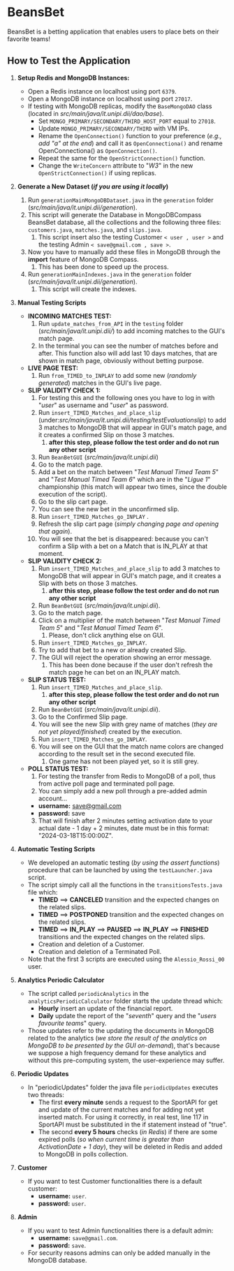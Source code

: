 # BeansBet
BeansBet is a betting application that enables users to place bets on their favorite teams!

## How to Test the Application

1. **Setup Redis and MongoDB Instances:**
    - Open a Redis instance on localhost using port `6379`.
    - Open a MongoDB instance on localhost using port `27017`.
    - If testing with MongoDB replicas, modify the `BaseMongoDAO` class (located in _src/main/java/it.unipi.dii/dao/base_).
        - Set `MONGO_PRIMARY/SECONDARY/THIRD_HOST_PORT` equal to `27018`.
        - Update `MONGO_PRIMARY/SECONDARY/THIRD` with VM IPs.
        - Rename the `OpenConnection()` function to your preference (*e.g., add "a" at the end*) and call it as `OpenConnectiona()` and rename OpenConnectiona() as `OpenConnection()`.
        - Repeat the same for the `OpenStrictConnection()` function.
        - Change the `WriteConcern` attribute to "*W3*" in the new `OpenStrictConnection()` if using replicas.

2. **Generate a New Dataset (*if you are using it locally*)**
   1) Run `generationMainMongoDBDataset.java` in the `generation` folder (_src/main/java/it.unipi.dii/generation_).
   2) This script will generate the Database in MongoDBCompass BeansBet database, all the collections and the following three files: `customers.java`, `matches.java`, and `slips.java`. 
      1) This script insert also the testing Customer `< user , user >` and the testing Admin `< save@gmail.com , save >`.
   3) Now you have to manually add these files in MongoDB through the **import** feature of MongoDB Compass. 
      1) This has been done to speed up the process.
   4) Run `generationMainIndexes.java` in the `generation` folder (_src/main/java/it.unipi.dii/generation_).
      1) This script will create the indexes.

3. **Manual Testing Scripts**
    - **INCOMING MATCHES TEST:** 
      1) Run `update_matches_from_API` in the `testing` folder (_src/main/java/it.unipi.dii/_) to add incoming matches to the GUI's match page. 
      2) In the terminal you can see the number of matches before and after. This function also will add last 10 days matches, that are shown in match page, obviously without betting purpose.
    - **LIVE PAGE TEST:** 
      1) Run `from_TIMED_to_INPLAY` to add some new (*randomly generated*) matches in the GUI's live page.
    - **SLIP VALIDITY CHECK 1:** 
      1) For testing this and the following ones you have to log in with "*user*" as username and "*user*" as password. 
      2) Run `insert_TIMED_Matches_and_place_slip` (under:_src/main/java/it.unipi.dii/testing/testEvaluationslip_) to add 3 matches to MongoDB that will appear in GUI's match page, and it creates a confirmed Slip on those 3 matches.
         1) **after this step, please follow the test order and do not run any other script**
      3) Run `BeanBetGUI` (_src/main/java/it.unipi.dii_) 
      4) Go to the match page.
      5) Add a bet on the match between "*Test Manual Timed Team 5*" and "*Test Manual Timed Team 6*" which are in the "*Ligue 1*" championship (this match will appear two times, since the double execution of the script). 
      6) Go to the slip cart page.
      7) You can see the new  bet in the unconfirmed slip.
      8) Run `insert_TIMED_Matches_go_INPLAY` .
      9) Refresh the slip cart page (*simply changing page and opening that again*).
      10) You will see that the bet is disappeared: because you can't confirm a Slip with a bet on a Match that is IN_PLAY at that moment.
    - **SLIP VALIDITY CHECK 2:** 
      1) Run `insert_TIMED_Matches_and_place_slip` to add 3 matches to MongoDB that will appear in GUI's match page, and it creates a Slip with bets on those 3 matches.
         1) **after this step, please follow the test order and do not run any other script**
      2) Run `BeanBetGUI` (_src/main/java/it.unipi.dii_).
      3) Go to the match page.
      4) Click on a multiplier of the match between "*Test Manual Timed Team 5*" and "*Test Manual Timed Team 6*". 
         1) Please, don't click anything else on GUI.
      5) Run `insert_TIMED_Matches_go_INPLAY`.
      6) Try to add that bet to a new or already created Slip. 
      7) The GUI will reject the operation showing an error message. 
         1) This has been done because if the user don't refresh the match page he can bet on an IN_PLAY match.
    - **SLIP STATUS TEST:** 
      1) Run `insert_TIMED_Matches_and_place_slip`.
         1) **after this step, please follow the test order and do not run any other script**
      2) Run `BeanBetGUI` (_src/main/java/it.unipi.dii_).
      3) Go to the Confirmed Slip page.
      4) You will see the new Slip with grey name of matches (*they are not yet played/finished*) created by the execution.
      5) Run `insert_TIMED_Matches_go_INPLAY`.
      6) You will see on the GUI that the match name colors are changed according to the result set in the second executed file. 
         1) One game has not been played yet, so it is still grey.
    - **POLL STATUS TEST:** 
      1) For testing the transfer from Redis to MongoDB of a poll, thus from active poll page and terminated poll page.
      2) You can simply add a new poll through a pre-added admin account...
        - **username:** save@gmail.com
        - **password:** save
      3) That will finish after 2 minutes setting activation date to your actual date - 1 day + 2 minutes, date must be in this format: "2024-03-18T15:00:00Z".
   
4. **Automatic Testing Scripts**
    - We developed an automatic testing (*by using the assert functions*) procedure that can be launched by using the `testLauncher.java` script.
    - The script simply call all the functions in the `transitionsTests.java` file which:
      - **TIMED** ==> **CANCELED** transition and the expected changes on the related slips.
      - **TIMED** ==> **POSTPONED** transition and the expected changes on the related slips.
      - **TIMED** ==> **IN_PLAY** ==> **PAUSED** ==> **IN_PLAY** ==> **FINISHED** transitions and the expected changes on the related slips.
      - Creation and deletion of a Customer.
      - Creation and deletion of a Terminated Poll.
    - Note that the first 3 scripts are executed using the `Alessio_Rossi_00` user.
      
5. **Analytics Periodic Calculator**
   - The script called `periodicAnalytics` in the `analyticsPeriodicCalculator` folder starts the update thread which:
     - **Hourly** insert an update of the financial report.
     - **Daily** update the report of the "*seventh*" query and the "*users favourite teams*" query.
   - Those updates refer to the updating the documents in MongoDB related to the analytics (*we store the result of the analytics on MongoDB to be presented by the GUI on-demand*), that's because we suppose a high frequency demand for these analytics and without this pre-computing system, the user-experience may suffer.

6. **Periodic Updates**
    - In "periodicUpdates" folder the java file `periodicUpdates` executes two threads: 
      - The first **every minute** sends a request to the SportAPI for get and update of the current matches and for adding not yet inserted match. For using it correctly, in real test, line 117 in SportAPI must be substituted in the if statement instead of "true".
      - The second **every 5 hours** checks (*in Redis*) if there are some expired polls (*so when current time is greater than ActivationDate + 1 day*), they will be deleted in Redis and added to MongoDB in polls collection.

7. **Customer**
   - If you want to test Customer functionalities there is a default customer:
      - **username:** `user`.
      - **password:** `user`.

8. **Admin**
   - If you want to test Admin functionalities there is a default admin: 
     - **username:** `save@gmail.com`.
     - **password:** `save`. 
   - For security reasons admins can only be added manually in the MongoDB database.


